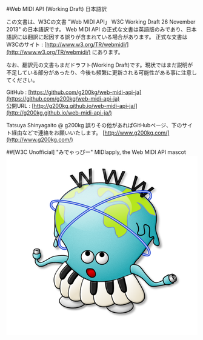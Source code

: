 
#Web MIDI API (Working Draft) 日本語訳

この文書は、W3Cの文書 "Web MIDI API」 W3C Working Draft 26 November 2013" の日本語訳です。
Web MIDI API の正式な文書は英語版のみであり、日本語訳には翻訳に起因する誤りが含まれている場合があります。
正式な文書はW3Cのサイト : [http://www.w3.org/TR/webmidi/](http://www.w3.org/TR/webmidi/) にあります。

なお、翻訳元の文書もまだドラフト(Working Draft)です。現状ではまだ説明が不足している部分があったり、今後も頻繁に更新される可能性がある事に注意してください。

GitHub : [https://github.com/g200kg/web-midi-api-ja](https://github.com/g200kg/web-midi-api-ja)  
公開URL : [http://g200kg.github.io/web-midi-api-ja/](http://g200kg.github.io/web-midi-api-ja/)

Tatsuya Shinyagaito @ g200kg
誤りその他があればGitHubページ、下のサイト経由などで連絡をお願いいたします。
[http://www.g200kg.com/](http://www.g200kg.com/)
  
  
##[W3C Unofficial] "みでゃっぴー" MIDIapply, the Web MIDI API mascot  
![](images/midiappy.png)
